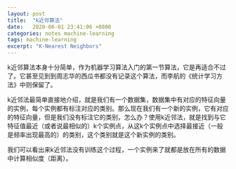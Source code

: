 ```yaml
---
layout: post
title:  "k近邻算法"
date:   2020-06-01 23:41:06 +0800
categories: notes machine-learning
tags: machine-learning
excerpt: "K-Nearest Neighbors"
---
```


k近邻算法本身十分简单，作为机器学习算法入门的第一节算法，它是再适合不过了。它甚至见到到周志华的西瓜书都没有记录这个算法，而李航的《统计学习方法》中则保留了。

k近邻法最简单直接地介绍，就是我们有一个数据集，数据集中有对应的特征向量的实例，每个实例都有标注对应的类别。那么现在我们有一个新的实例，它有对应的特征向量，但是我们没有标注它的类别，怎么办？使用k近邻法，就是找到与它特征值最近（或者说最相似的）k个实例点，从这k个实例点中选择最接近（一般是频率出现最高的）的类别，这个类别就是这个新实例的类别。

我们可以看出来k近邻法没有训练这个过程，一个实例来了就都是放在所有的数据中计算相似度（距离）。
